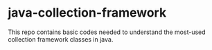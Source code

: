 # java-collection-framework
This repo contains basic codes needed to understand the most-used collection framework classes in java.
